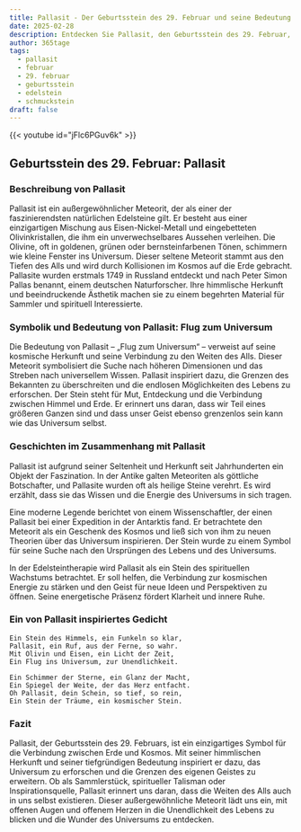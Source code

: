 ```yaml
---
title: Pallasit - Der Geburtsstein des 29. Februar und seine Bedeutung
date: 2025-02-28
description: Entdecken Sie Pallasit, den Geburtsstein des 29. Februar, der Flug zum Universum symbolisiert. Seine Symbolik und Geschichte werden Sie inspirieren.
author: 365tage
tags:
  - pallasit
  - februar
  - 29. februar
  - geburtsstein
  - edelstein
  - schmuckstein
draft: false
---
```


{{< youtube id="jFlc6PGuv6k" >}}

## Geburtsstein des 29. Februar: Pallasit

### Beschreibung von Pallasit

Pallasit ist ein außergewöhnlicher Meteorit, der als einer der faszinierendsten natürlichen Edelsteine gilt. Er besteht aus einer einzigartigen Mischung aus Eisen-Nickel-Metall und eingebetteten Olivinkristallen, die ihm ein unverwechselbares Aussehen verleihen. Die Olivine, oft in goldenen, grünen oder bernsteinfarbenen Tönen, schimmern wie kleine Fenster ins Universum. Dieser seltene Meteorit stammt aus den Tiefen des Alls und wird durch Kollisionen im Kosmos auf die Erde gebracht. Pallasite wurden erstmals 1749 in Russland entdeckt und nach Peter Simon Pallas benannt, einem deutschen Naturforscher. Ihre himmlische Herkunft und beeindruckende Ästhetik machen sie zu einem begehrten Material für Sammler und spirituell Interessierte.

### Symbolik und Bedeutung von Pallasit: Flug zum Universum

Die Bedeutung von Pallasit – „Flug zum Universum“ – verweist auf seine kosmische Herkunft und seine Verbindung zu den Weiten des Alls. Dieser Meteorit symbolisiert die Suche nach höheren Dimensionen und das Streben nach universellem Wissen. Pallasit inspiriert dazu, die Grenzen des Bekannten zu überschreiten und die endlosen Möglichkeiten des Lebens zu erforschen. Der Stein steht für Mut, Entdeckung und die Verbindung zwischen Himmel und Erde. Er erinnert uns daran, dass wir Teil eines größeren Ganzen sind und dass unser Geist ebenso grenzenlos sein kann wie das Universum selbst.

### Geschichten im Zusammenhang mit Pallasit

Pallasit ist aufgrund seiner Seltenheit und Herkunft seit Jahrhunderten ein Objekt der Faszination. In der Antike galten Meteoriten als göttliche Botschafter, und Pallasite wurden oft als heilige Steine verehrt. Es wird erzählt, dass sie das Wissen und die Energie des Universums in sich tragen.

Eine moderne Legende berichtet von einem Wissenschaftler, der einen Pallasit bei einer Expedition in der Antarktis fand. Er betrachtete den Meteorit als ein Geschenk des Kosmos und ließ sich von ihm zu neuen Theorien über das Universum inspirieren. Der Stein wurde zu einem Symbol für seine Suche nach den Ursprüngen des Lebens und des Universums.

In der Edelsteintherapie wird Pallasit als ein Stein des spirituellen Wachstums betrachtet. Er soll helfen, die Verbindung zur kosmischen Energie zu stärken und den Geist für neue Ideen und Perspektiven zu öffnen. Seine energetische Präsenz fördert Klarheit und innere Ruhe.

### Ein von Pallasit inspiriertes Gedicht

```
Ein Stein des Himmels, ein Funkeln so klar,  
Pallasit, ein Ruf, aus der Ferne, so wahr.  
Mit Olivin und Eisen, ein Licht der Zeit,  
Ein Flug ins Universum, zur Unendlichkeit.  

Ein Schimmer der Sterne, ein Glanz der Macht,  
Ein Spiegel der Weite, der das Herz entfacht.  
Oh Pallasit, dein Schein, so tief, so rein,  
Ein Stein der Träume, ein kosmischer Stein.  
```

### Fazit

Pallasit, der Geburtsstein des 29. Februars, ist ein einzigartiges Symbol für die Verbindung zwischen Erde und Kosmos. Mit seiner himmlischen Herkunft und seiner tiefgründigen Bedeutung inspiriert er dazu, das Universum zu erforschen und die Grenzen des eigenen Geistes zu erweitern. Ob als Sammlerstück, spiritueller Talisman oder Inspirationsquelle, Pallasit erinnert uns daran, dass die Weiten des Alls auch in uns selbst existieren. Dieser außergewöhnliche Meteorit lädt uns ein, mit offenen Augen und offenem Herzen in die Unendlichkeit des Lebens zu blicken und die Wunder des Universums zu entdecken.